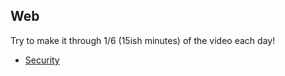 ## Web

Try to make it through 1/6 (15ish minutes) of the video each day!

* [Security](https://www.youtube.com/watch?v=zlTVcNxg38c)